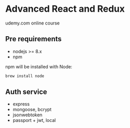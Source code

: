 # Advanced React and Redux

udemy.com online course

## Pre requirements

- nodejs >= 8.x
- npm

npm will be installed with Node:

```bash
brew install node
```

## Auth service
- express
- mongoose, bcrypt
- jsonwebtoken
- passport + jwt, local